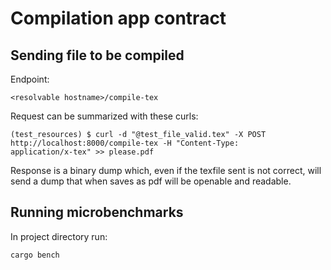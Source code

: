 # Compilation app contract
## Sending file to be compiled
Endpoint:
```
<resolvable hostname>/compile-tex
```
Request can be summarized with these curls:
```terminal
(test_resources) $ curl -d "@test_file_valid.tex" -X POST http://localhost:8000/compile-tex -H "Content-Type:
application/x-tex" >> please.pdf
```
Response is a binary dump which, even if the texfile sent is not correct, will send a dump that when saves as pdf will be openable and readable.
## Running microbenchmarks
In project directory run:
```
cargo bench
```